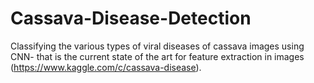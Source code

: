 # Cassava-Disease-Detection
Classifying the various types of viral diseases of cassava images using CNN- that is the current state of the art for feature extraction in images (https://www.kaggle.com/c/cassava-disease).
